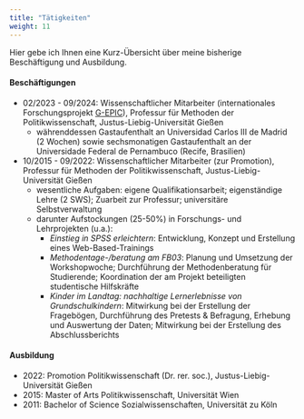 ```yaml
---
title: "Tätigkeiten"
weight: 11
---
```


Hier gebe ich Ihnen eine Kurz-Übersicht über meine bisherige Beschäftigung und Ausbildung. 

#### Beschäftigungen
- 02/2023 - 09/2024: Wissenschaftlicher Mitarbeiter (internationales Forschungsprojekt [G-EPIC](https://g-epic.eu)), Professur für Methoden der Politikwissenschaft, Justus-Liebig-Universität Gießen
  - währenddessen Gastaufenthalt an Universidad Carlos III de Madrid (2 Wochen) sowie sechsmonatigen Gastaufenthalt an der Universidade Federal de Pernambuco (Recife, Brasilien)
- 10/2015 - 09/2022: Wissenschaftlicher Mitarbeiter (zur Promotion), Professur für Methoden der Politikwissenschaft, Justus-Liebig-Universität Gießen
  - wesentliche Aufgaben: eigene Qualifikationsarbeit; eigenständige Lehre (2 SWS); Zuarbeit zur Professur; universitäre Selbstverwaltung
  - darunter Aufstockungen (25-50%) in Forschungs- und Lehrprojekten (u.a.):
    - *Einstieg in SPSS erleichtern*: Entwicklung, Konzept und Erstellung eines Web-Based-Trainings
    - *Methodentage-/beratung am FB03*: Planung und Umsetzung der Workshopwoche; Durchführung der Methodenberatung für Studierende; Koordination der am Projekt beteiligten studentische Hilfskräfte
    - *Kinder im Landtag: nachhaltige Lernerlebnisse von Grundschulkindern*: Mitwirkung bei der Erstellung der Fragebögen, Durchführung des Pretests & Befragung, Erhebung und Auswertung der Daten; Mitwirkung bei der Erstellung des Abschlussberichts

#### Ausbildung
- 2022: Promotion Politikwissenschaft (Dr. rer. soc.), Justus-Liebig-Universität Gießen
- 2015: Master of Arts Politikwissenschaft, Universität Wien
- 2011: Bachelor of Science Sozialwissenschaften, Universität zu Köln
